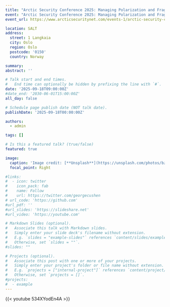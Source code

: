 ```yaml
---
title: "Arctic Security Conference 2025: Managing Polarization and Fragmentation"
event: "Arctic Security Conference 2025: Managing Polarization and Fragmentation"
event_url: https://www.arcticsecuritynet.com/events-1/arctic-security-conference

location: SALT 
address:
  street: 1 Langkaia
  city: Oslo
  region: Oslo
  postcode: '0150'
  country: Norway

summary: 
abstract: ''

# Talk start and end times.
#   End time can optionally be hidden by prefixing the line with `#`.
date: '2025-09-18T09:00:00Z'
#date_end: '2030-06-01T15:00:00Z'
all_day: false

# Schedule page publish date (NOT talk date).
publishDate: '2025-09-18T00:00:00Z'

authors:
  - admin

tags: []

# Is this a featured talk? (true/false)
featured: true

image:
  caption: 'Image credit: [**Unsplash**](https://unsplash.com/photos/bzdhc5b3Bxs)'
  focal_point: Right

#links:
#  - icon: twitter
#    icon_pack: fab
#    name: Follow
#    url: https://twitter.com/georgecushen
# url_code: 'https://github.com'
#url_pdf: ''
#url_slides: 'https://slideshare.net'
#url_video: 'https://youtube.com'

# Markdown Slides (optional).
#   Associate this talk with Markdown slides.
#   Simply enter your slide deck's filename without extension.
#   E.g. `slides = "example-slides"` references `content/slides/example-slides.md`.
#   Otherwise, set `slides = ""`.
#slides: ""

# Projects (optional).
#   Associate this post with one or more of your projects.
#   Simply enter your project's folder or file name without extension.
#   E.g. `projects = ["internal-project"]` references `content/project/deep-learning/index.md`.
#   Otherwise, set `projects = []`.
#projects:
#  - example
---
```

{{< youtube 534XYodEn4A >}}